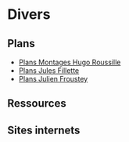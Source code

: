 <h1> Divers </h1>

<h2> Plans </h2>

- [Plans Montages Hugo Roussille](HR_montages.pdf) 
- [Plans Jules Fillette](JF.pdf) 
- [Plans Julien Froustey](JFr.pdf)

<h2> Ressources </h2>

<h2> Sites internets </h2>


